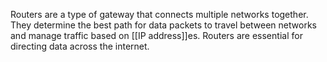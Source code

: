 Routers are a type of gateway that connects multiple networks together. They determine the best path for data packets to travel between networks and manage traffic based on [[IP address]]es. Routers are essential for directing data across the internet.